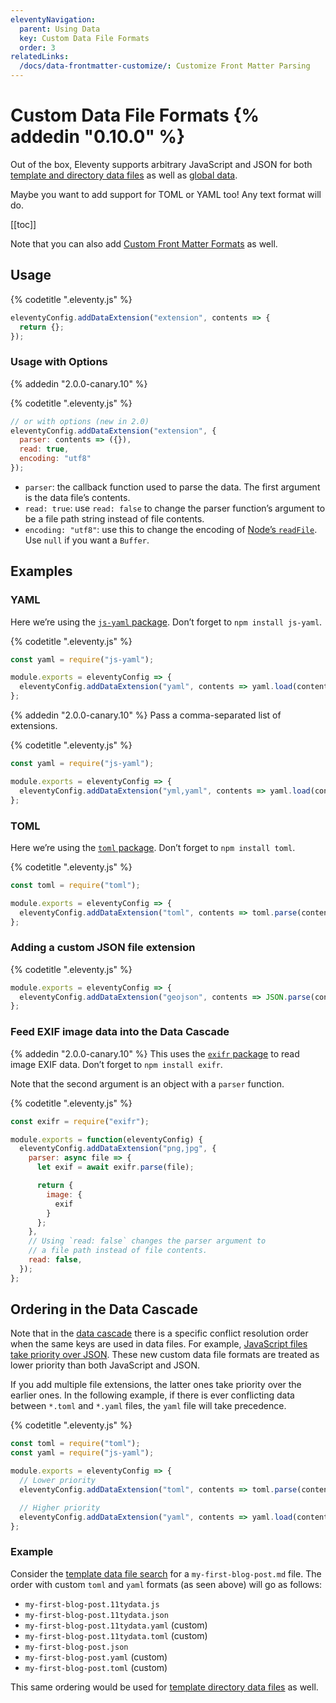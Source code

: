 ```yaml
---
eleventyNavigation:
  parent: Using Data
  key: Custom Data File Formats
  order: 3
relatedLinks:
  /docs/data-frontmatter-customize/: Customize Front Matter Parsing
---
```

# Custom Data File Formats {% addedin "0.10.0" %}

Out of the box, Eleventy supports arbitrary JavaScript and JSON for both [template and directory data files](/docs/data-template-dir/) as well as [global data](/docs/data-global/).

Maybe you want to add support for TOML or YAML too! Any text format will do.

[[toc]]

Note that you can also add [Custom Front Matter Formats](/docs/data-frontmatter-customize/) as well.



## Usage

{% codetitle ".eleventy.js" %}

```js
eleventyConfig.addDataExtension("extension", contents => {
  return {};
});
```

### Usage with Options

{% addedin "2.0.0-canary.10" %}

{% codetitle ".eleventy.js" %}

```js
// or with options (new in 2.0)
eleventyConfig.addDataExtension("extension", {
  parser: contents => ({}),
  read: true,
  encoding: "utf8"
});
```

* `parser`: the callback function used to parse the data. The first argument is the data file’s contents.
* `read: true`: use `read: false` to change the parser function’s argument to be a file path string instead of file contents.
* `encoding: "utf8"`: use this to change the encoding of [Node’s `readFile`](https://nodejs.org/api/fs.html#fspromisesreadfilepath-options). Use `null` if you want a `Buffer`.

## Examples

### YAML

Here we’re using the [`js-yaml` package](https://www.npmjs.com/package/js-yaml). Don’t forget to `npm install js-yaml`.

{% codetitle ".eleventy.js" %}

```js
const yaml = require("js-yaml");

module.exports = eleventyConfig => {
  eleventyConfig.addDataExtension("yaml", contents => yaml.load(contents));
};
```

{% addedin "2.0.0-canary.10" %} Pass a comma-separated list of extensions.

{% codetitle ".eleventy.js" %}

```js
const yaml = require("js-yaml");

module.exports = eleventyConfig => {
  eleventyConfig.addDataExtension("yml,yaml", contents => yaml.load(contents));
};
```

### TOML

Here we’re using the [`toml` package](https://www.npmjs.com/package/toml). Don’t forget to `npm install toml`.

{% codetitle ".eleventy.js" %}

```js
const toml = require("toml");

module.exports = eleventyConfig => {
  eleventyConfig.addDataExtension("toml", contents => toml.parse(contents));
};
```


### Adding a custom JSON file extension

{% codetitle ".eleventy.js" %}

```js
module.exports = eleventyConfig => {
  eleventyConfig.addDataExtension("geojson", contents => JSON.parse(contents));
};
```

### Feed EXIF image data into the Data Cascade

{% addedin "2.0.0-canary.10" %} This uses the [`exifr` package](https://www.npmjs.com/package/exifr) to read image EXIF data. Don’t forget to `npm install exifr`.

Note that the second argument is an object with a `parser` function.

{% codetitle ".eleventy.js" %}

```js
const exifr = require("exifr");

module.exports = function(eleventyConfig) {
  eleventyConfig.addDataExtension("png,jpg", {
    parser: async file => {
      let exif = await exifr.parse(file);

      return {
        image: {
          exif
        }
      };
    },
    // Using `read: false` changes the parser argument to
    // a file path instead of file contents.
    read: false,
  });
};
```

## Ordering in the Data Cascade

Note that in the [data cascade](/docs/data-cascade/) there is a specific conflict resolution order when the same keys are used in data files. For example, [JavaScript files take priority over JSON](/docs/data-template-dir/). These new custom data file formats are treated as lower priority than both JavaScript and JSON.

If you add multiple file extensions, the latter ones take priority over the earlier ones. In the following example, if there is ever conflicting data between `*.toml` and `*.yaml` files, the `yaml` file will take precedence.

{% codetitle ".eleventy.js" %}

```js
const toml = require("toml");
const yaml = require("js-yaml");

module.exports = eleventyConfig => {
  // Lower priority
  eleventyConfig.addDataExtension("toml", contents => toml.parse(contents));

  // Higher priority
  eleventyConfig.addDataExtension("yaml", contents => yaml.load(contents));
};
```

### Example

Consider the [template data file search](/docs/data-template-dir/) for a `my-first-blog-post.md` file. The order with custom `toml` and `yaml` formats (as seen above) will go as follows:

* `my-first-blog-post.11tydata.js`
* `my-first-blog-post.11tydata.json`
* `my-first-blog-post.11tydata.yaml` (custom)
* `my-first-blog-post.11tydata.toml` (custom)
* `my-first-blog-post.json`
* `my-first-blog-post.yaml` (custom)
* `my-first-blog-post.toml` (custom)

This same ordering would be used for [template directory data files](/docs/data-template-dir/) as well.
